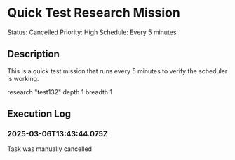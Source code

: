 # Quick Test Research Mission

Status: Cancelled
Priority: High
Schedule: Every 5 minutes

## Description

This is a quick test mission that runs every 5 minutes to verify the scheduler is working.

research "test132" depth 1 breadth 1

## Execution Log

### 2025-03-06T13:43:44.075Z
Task was manually cancelled